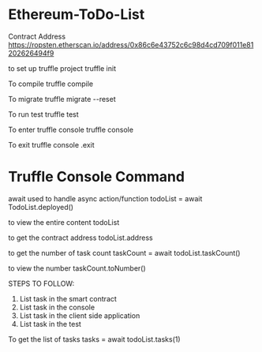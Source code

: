 # Ethereum-ToDo-List

Contract Address https://ropsten.etherscan.io/address/0x86c6e43752c6c98d4cd709f011e81202626494f9

to set up truffle project
truffle init

To compile
truffle compile

To migrate 
truffle migrate --reset

To run test
truffle test

To enter truffle console
truffle console

To exit truffle console
.exit

Truffle Console Command
========================

await used to handle async action/function
todoList = await TodoList.deployed()

to view the entire content
todoList

to get the contract address
todoList.address

to get the number of task count
taskCount = await todoList.taskCount()

to view the number
taskCount.toNumber()


STEPS TO FOLLOW:

1. List task in the smart contract
2. List task in the console
3. List task in the client side application
4. List task in the test

To get the list of tasks
tasks = await todoList.tasks(1)
